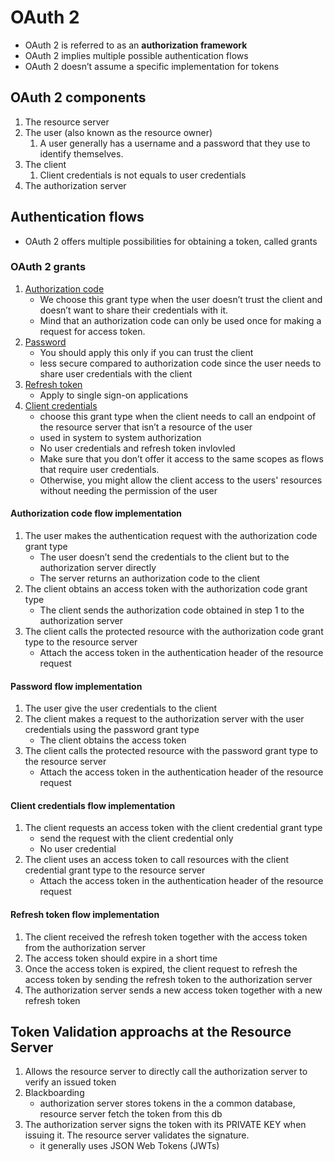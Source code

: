 # OAuth 2

* OAuth 2 is referred to as an **authorization framework**
* OAuth 2 implies multiple possible authentication flows
* OAuth 2 doesn’t assume a specific implementation for tokens

## OAuth 2 components
1. The resource server
2. The user (also known as the resource owner)
    1. A user generally has a username and a password that they use to identify themselves.
3. The client
    1. Client credentials is not equals to user credentials
4. The authorization server

## Authentication flows
* OAuth 2 offers multiple possibilities for obtaining a token, called grants

### OAuth 2 grants
1. [Authorization code](#authorizationCode)
    * We choose this grant type when the user doesn’t trust the client and doesn’t want to share their credentials with it.
    * Mind that an authorization code can only be used once for making a request for access token.
2. [Password](#password)
    * You should apply this only if you can trust the client
    * less secure compared to authorization code since the user needs to share user credentials with the client
3. [Refresh token](#refreshToken)
    * Apply to single sign-on applications
4. [Client credentials](#clientCredentials)
    * choose this grant type when the client needs to call an endpoint of the resource server that isn’t a resource of the user
    * used in system to system authorization
    * No user credentials and refresh token invlovled
    * Make sure that you don’t offer it access to the same scopes as flows that require user credentials.
    * Otherwise, you might allow the client access to the users' resources without needing the permission of the user

#### <a name="authorizationCode">Authorization code flow implementation</a>
1. The user makes the authentication request with the authorization code grant type
    * The user doesn’t send the credentials to the client but to the authorization server directly
    * The server returns an authorization code to the client
2. The client obtains an access token with the authorization code grant type
    * The client sends the authorization code obtained in step 1 to the authorization server
3. The client calls the protected resource with the authorization code grant type to the resource server
    * Attach the access token in the authentication header of the resource request  

#### <a name="password">Password flow implementation</a>
1. The user give the user credentials to the client
2. The client makes a request to the authorization server with the user credentials using the password grant type
    * The client obtains the access token
3. The client calls the protected resource with the password grant type to the resource server
    * Attach the access token in the authentication header of the resource request

#### <a name="clientCredentials">Client credentials flow implementation</a>
1. The client requests an access token with the client credential grant type
    * send the request with the client credential only
    * No user credential
2. The client uses an access token to call resources with the client credential grant type to the resource server
    * Attach the access token in the authentication header of the resource request

#### <a name="refreshToken">Refresh token flow implementation</a>
1. The client received the refresh token together with the access token from the authorization server
2. The access token should expire in a short time
3. Once the access token is expired, the client request to refresh the access token by sending the refresh token to the authorization server
4. The authorization server sends a new access token together with a new refresh token

## Token Validation approachs at the Resource Server
1. Allows the resource server to directly call the authorization server to verify an issued token
2. Blackboarding
    * authorization server stores tokens in the a common database, resource server fetch the token from this db
3. The authorization server signs the token with its PRIVATE KEY when issuing it. The resource server validates the signature.
    * it generally uses JSON Web Tokens (JWTs)

